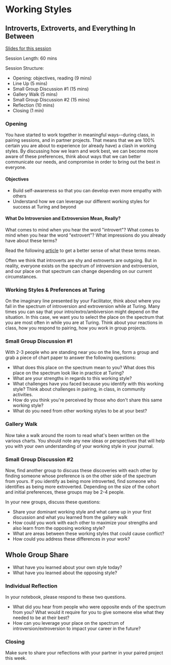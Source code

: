 #  Working Styles

## Introverts, Extroverts, and Everything In Between

[Slides for this session](https://docs.google.com/presentation/d/1Dv3pkCbDjEGilq9tPq5ABHySQIQ3zBs489fetFvcZno/edit#slide=id.g1eee055cc6_1_92)

Session Length: 60 mins

Session Structure:
* Opening: objectives, reading (9 mins)
* Line Up (5 mins)
* Small Group Discussion #1 (15 mins)
* Gallery Walk (5 mins)
* Small Group Discussion #2 (15 mins)
* Reflection (10 mins)
* Closing (1 min)

### Opening
You have started to work together in meaningful ways--during class, in pairing sessions, and in partner projects.  That means that we are 100% certain you are about to experience (or already have) a clash in working styles. By discussing how we learn and work best, we can become more aware of these preferences, think about ways that we can better communicate our needs, and compromise in order to bring out the best in everyone.

#### Objectives

* Build self-awareness so that you can develop even more empathy with others
* Understand how we can leverage our different working styles for success at Turing and beyond

#### What Do Introversion and Extroversion Mean, Really? 
What comes to mind when you hear the word "introvert"? What comes to mind when you hear the word "extrovert"? What impressions do you already have about these terms? 

Read the following [article](https://www.fastcompany.com/3016031/leadership-now/are-you-an-introvert-or-an-extrovert-and-what-it-means-for-your-career) to get a better sense of what these terms mean.

Often we think that introverts are shy and extroverts are outgoing. But in reality, everyone exists on the spectrum of introversion and extroversion, and our place on that spectrum can change depending on our current circumstances.

### Working Styles & Preferences at Turing
On the imaginary line presented by your Facilitator, think about where you fall in the spectrum of introversion and extroversion while at Turing. Many times you can say that your intro/extro/ambiversion might depend on the situation. In this case, we want you to select the place on the spectrum that you are most often in while you are at Turing.  Think about your reactions in class, how you respond to pairing, how you work in group projects.  

### Small Group Discussion #1 
With 2-3 people who are standing near you on the line, form a group and grab a piece of chart paper to answer the following questions:

* What does this place on the spectrum mean to you? What does this place on the spectrum look like in practice at Turing?
* What are your strengths in regards to this working style?
* What challenges have you faced because you identify with this working style? Think about challenges in pairing, in class, in community activities.
* How do you think you're perceived by those who don't share this same working style?
* What do you need from other working styles to be at your best?

### Gallery Walk

Now take a walk around the room to read what's been written on the various charts. You should note any new ideas or perspectives that will help you with your own understanding of your working style in your journal. 

### Small Group Discussion #2
Now, find another group to discuss these discoveries with each other by finding someone whose preference is on the other side of the spectrum from yours. If you identify as being more introverted, find someone who identifies as being more extroverted. Depending on the size of the cohort and initial preferences, these groups may be 2-4 people.

In your new groups, discuss these questions:  

* Share your dominant working style and what came up in your first discussion and what you learned from the gallery walk
* How could you work with each other to maximize your strengths and also learn from the opposing working style? 
* What are areas between these working styles that could cause conflict?
* How could you address these differences in your work?

## Whole Group Share 

* What have you learned about your own style today? 
* What have you learned about the opposing style? 

### Individual Reflection
In your notebook, please respond to these two questions.

* What did you hear from people who were opposite ends of the spectrum from you?  What would it require for you to give someone else what they needed to be at their best? 
* How can you leverage your place on the spectrum of introversion/extroversion to impact your career in the future?

### Closing
Make sure to share your reflections with your partner in your paired project this week. 
